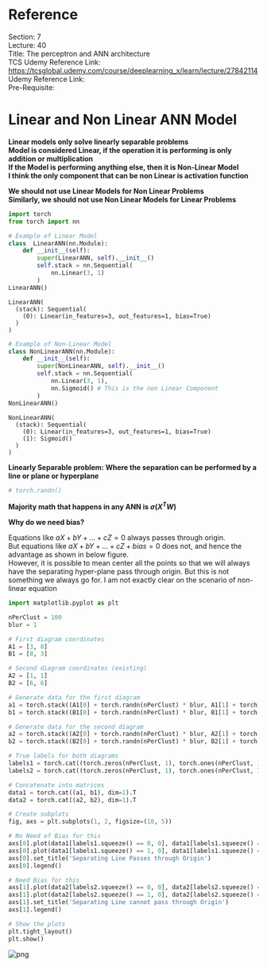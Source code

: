 # Reference

Section: 7 \
Lecture: 40 \
Title: The perceptron and ANN architecture \
TCS Udemy Reference Link: https://tcsglobal.udemy.com/course/deeplearning_x/learn/lecture/27842114 \
Udemy Reference Link: \
Pre-Requisite:

# Linear and Non Linear ANN Model

**Linear models only solve linearly separable problems** \
**Model is considered Linear, if the operation it is performing is only addition or multiplication** \
**If the Model is performing anything else, then it is Non-Linear Model** \
**I think the only component that can be non Linear is activation function**

**We should not use Linear Models for Non Linear Problems** \
**Similarly, we should not use Non Linear Models for Linear Problems**

```python
import torch
from torch import nn
```

```python
# Example of Linear Model
class  LinearANN(nn.Module):
    def __init__(self):
        super(LinearANN, self).__init__()
        self.stack = nn.Sequential(
            nn.Linear(3, 1)
        )
LinearANN()
```

    LinearANN(
      (stack): Sequential(
        (0): Linear(in_features=3, out_features=1, bias=True)
      )
    )

```python
# Example of Non-Linear Model
class NonLinearANN(nn.Module):
    def __init__(self):
        super(NonLinearANN, self).__init__()
        self.stack = nn.Sequential(
            nn.Linear(3, 1),
            nn.Sigmoid() # This is the non Linear Component
        )
NonLinearANN()
```

    NonLinearANN(
      (stack): Sequential(
        (0): Linear(in_features=3, out_features=1, bias=True)
        (1): Sigmoid()
      )
    )

**Linearly Separable problem: Where the separation can be performed by a line or plane or hyperplane**

```python
# torch.randn()
```

**Majority math that happens in any ANN is $\sigma(X^{T}W)$**

**Why do we need bias?**

Equations like $aX + bY + ... + cZ = 0$ always passes through origin. \
But equations like $aX + bY + ... + cZ + bias = 0$ does not, and hence the advantage as shown in below figure. \
However, it is possible to mean center all the points so that we will always have the separating hyper-plane pass through origin. But this is not something we always go for. I am not exactly clear on the scenario of non-linear equation

```python
import matplotlib.pyplot as plt

nPerClust = 100
blur = 1

# First diagram coordinates
A1 = [3, 8]
B1 = [8, 3]

# Second diagram coordinates (existing)
A2 = [1, 1]
B2 = [6, 6]

# Generate data for the first diagram
a1 = torch.stack((A1[0] + torch.randn(nPerClust) * blur, A1[1] + torch.randn(nPerClust) * blur))
b1 = torch.stack((B1[0] + torch.randn(nPerClust) * blur, B1[1] + torch.randn(nPerClust) * blur))

# Generate data for the second diagram
a2 = torch.stack((A2[0] + torch.randn(nPerClust) * blur, A2[1] + torch.randn(nPerClust) * blur))
b2 = torch.stack((B2[0] + torch.randn(nPerClust) * blur, B2[1] + torch.randn(nPerClust) * blur))

# True labels for both diagrams
labels1 = torch.cat((torch.zeros(nPerClust, 1), torch.ones(nPerClust, 1)))
labels2 = torch.cat((torch.zeros(nPerClust, 1), torch.ones(nPerClust, 1)))

# Concatenate into matrices
data1 = torch.cat((a1, b1), dim=1).T
data2 = torch.cat((a2, b2), dim=1).T

# Create subplots
fig, axs = plt.subplots(1, 2, figsize=(10, 5))

# No Need of Bias for this
axs[0].plot(data1[labels1.squeeze() == 0, 0], data1[labels1.squeeze() == 0, 1], 'bs', label='Cluster A')
axs[0].plot(data1[labels1.squeeze() == 1, 0], data1[labels1.squeeze() == 1, 1], 'ko', label='Cluster B')
axs[0].set_title('Separating Line Passes through Origin')
axs[0].legend()

# Need Bias for this
axs[1].plot(data2[labels2.squeeze() == 0, 0], data2[labels2.squeeze() == 0, 1], 'bs', label='Cluster A')
axs[1].plot(data2[labels2.squeeze() == 1, 0], data2[labels2.squeeze() == 1, 1], 'ko', label='Cluster B')
axs[1].set_title('Separating Line cannot pass through Origin')
axs[1].legend()

# Show the plots
plt.tight_layout()
plt.show()
```

![png](7_ann_40_the_perceptron_and_ann_architecture_files/7_ann_40_the_perceptron_and_ann_architecture_10_0.png)

```python

```